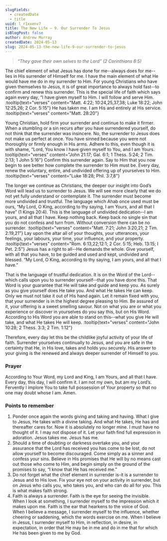 ```yaml
---
slugFields:
  - createdDate
  - title
uuid: l_r1xxenv7
title: The New Life – 9. Our Surrender To Jesus
isBlogPost: false
author: Andrew Murray
createdDate: 2024-05-13
slug: 2024-05-13-the-new-life-9-our-surrender-to-jesus
---
```

> *“They gave their own selves to the Lord” (2 Corinthians 8:5)*

The chief element of what Jesus has done for me--always does for me--lies in His surrender of Himself for me. I have the main element of what He would have me do in my surrender to Him. For young Christians who have given themselves to Jesus, it is of great importance to always hold fast--to confirm and renew this surrender. This is the special life of faith which says again every day, “I have given myself to Him. I will follow and serve Him. :tooltip{text="verses" content="Matt. 4:22; 10:24,25,37,38; Luke 18:22; John 12:25,26; 2 Cor. 5:15"} He has taken me. I am His and entirely at His service. :tooltip{text="verses" content="Matt. 28:20"}

Young Christian, hold firm your surrender and continue to make it firmer. When a stumbling or a sin recurs after you have surrendered yourself, do not think that the surrender was insincere. No, the surrender to Jesus does not make us perfect at once. You have sinned because you were not thoroughly or firmly enough in His arms. Adhere to this, even though it is with shame, “Lord, You know I have given myself to You, and I am Yours. tooltip{text="verses" content="John 21:17; Gal. 6:1; 1 Thess. 5:24; 2 Tim. 2:13; 1 John 5:16"} Confirm this surrender again. Say to Him that you now begin to see better how complete the surrender to Him must be. Every day, renew the voluntary, entire, and undivided offering up of yourselves to Him. :tooltip{text="verses" content="Luke 18:28; Phil. 3:7,8"}

The longer we continue as Christians, the deeper our insight into God’s Word will lead us to surrender to Jesus. We will see more clearly that we do not yet fully understand or contemplate it. The surrender must become more undivided and trustful. The language which Ahab once used must be ours, “My Lord, O King, according to thy saying, I am Yours, and all that I have” (1 Kings 20:4). This is the language of undivided dedication--I am yours, and all that I have. Keep nothing back. Keep back no single sin that you do not confess and turn from. Without conversion there can be no surrender. :tooltip{text="verses" content="Matt. 7:21; John 3:20,21; 2 Tim. 2:19,21"} Lay upon the altar all of your thoughts, your utterances, your feelings, your labours, your time, your influence, and your property. :tooltip{text="verses" content="Rom. 6:13,22;12:1; 2 Cor. 5:15; Heb. 13:15; I Pet. 2:5"} Jesus has a right to all--He demands the whole. Give yourself, with all that you have, to be guided and used and kept, undivided and blessed. “My Lord, O King, according to thy saying, I am yours, and all that I have.”

That is the language of trustful dedication. It is on the Word of the Lord--which calls upon you to surrender yourself--that you have done this. That Word is your guarantee that He will take and guide and keep you. As surely as you give yourself does He take you. And what He takes He can keep. Only we must not take it out of His hand again. Let it remain fixed with you, that your surrender is in the highest degree pleasing to Him. Be assured of it, your offering is a sweet smelling savour. Not on what you are or what you experience or discover in yourselves do you say this, but on His Word. According to His Word you are able to stand on this--what you give He will take, and what He takes He will keep. :tooltip{text="verses" content="John 10:28; 2 Thess. 3:3; 2 Tim. 1:12"}

Therefore, every day let this be the childlike joyful activity of your life of faith. Surrender yourselves continually to Jesus, and you are safe in the certainty that He, in His love, takes and holds you securely. His answer to your giving is the renewed and always deeper surrender of Himself to you.

 

### Prayer

According to Your Word, my Lord and King, I am Yours, and all that I have. Every day, this day, I will confirm it. I am not my own, but am my Lord’s. Fervently I implore You to take full possession of Your property so that no one may doubt whose I am. Amen.

 

### Points to remember

1. Ponder once again the words giving and taking and having. What I give to Jesus, He takes with a divine taking. And what He takes, He has and thereafter cares for. Now it is absolutely no longer mine. I must have no thought of it. I may not dispose of it. Let your faith find full expression in adoration. Jesus takes me. Jesus has me.
2. Should a time of doubting or darkness overtake you, and your assurance that the Lord has received you has come to be lost, do not allow yourself to become discouraged. Come simply as a sinner and confess your sins. Believe in His promises that He will by no means cast out those who come to Him, and begin simply on the ground of the promises to say, “I know that He has received me.”
3. Do not forget what the chief element in surrender is-it is a surrender to Jesus and to His love. Fix your eye not on your activity in surrender, but on Jesus who calls you, who takes you, and who can do all for you. This is what makes faith strong.
4. Faith is always a surrender. Faith is the eye for seeing the invisible. When I look at something, I surrender myself to the impression which it makes upon me. Faith is the ear that hearkens to the voice of God. When I believe a message, I surrender myself to the influence, whether cheering or saddening, which the words exercise on me. When I believe in Jesus, I surrender myself to Him, in reflection, in desire, in expectation, in order that He may be in me and do in me that for which He has been given to me by God.
